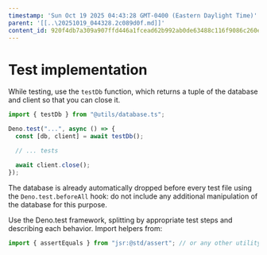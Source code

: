 ```yaml
---
timestamp: 'Sun Oct 19 2025 04:43:28 GMT-0400 (Eastern Daylight Time)'
parent: '[[..\20251019_044328.2c089d0f.md]]'
content_id: 920f4db7a309a907ffd446a1fcead62b992ab0de63488c116f9086c260e3f021
---
```


# Test implementation

While testing, use the `testDb` function, which returns a tuple of the database and client so that you can close it.

```typescript
import { testDb } from "@utils/database.ts";

Deno.test("...", async () => {
  const [db, client] = await testDb();

  // ... tests

  await client.close();
});
```

The database is already automatically dropped before every test file using the `Deno.test.beforeAll` hook: do not include any additional manipulation of the database for this purpose.

Use the Deno.test framework, splitting by appropriate test steps and describing each behavior. Import helpers from:

```typescript
import { assertEquals } from "jsr:@std/assert"; // or any other utility from the library
```
